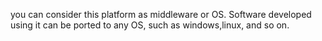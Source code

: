 you can consider this platform as middleware or OS. Software developed using it can be ported to any OS, such as windows,linux, and so on.